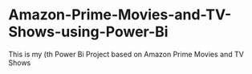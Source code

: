 # Amazon-Prime-Movies-and-TV-Shows-using-Power-Bi

This is my (th Power Bi Project based on Amazon Prime Movies and TV Shows
